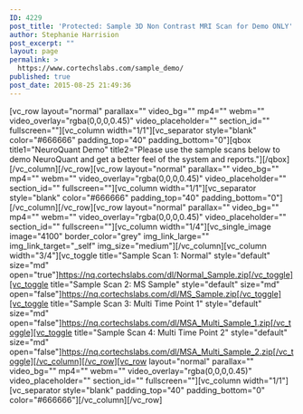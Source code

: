 ```yaml
---
ID: 4229
post_title: 'Protected: Sample 3D Non Contrast MRI Scan for Demo ONLY'
author: Stephanie Harrision
post_excerpt: ""
layout: page
permalink: >
  https://www.cortechslabs.com/sample_demo/
published: true
post_date: 2015-08-25 21:49:36
---
```

[vc_row layout="normal" parallax="" video_bg="" mp4="" webm="" video_overlay="rgba(0,0,0,0.45)" video_placeholder="" section_id="" fullscreen=""][vc_column width="1/1"][vc_separator style="blank" color="#666666" padding_top="40" padding_bottom="0"][qbox title1="NeuroQuant Demo" title2="Please use the sample scans below to demo NeuroQuant and get a better feel of the system and reports."][/qbox][/vc_column][/vc_row][vc_row layout="normal" parallax="" video_bg="" mp4="" webm="" video_overlay="rgba(0,0,0,0.45)" video_placeholder="" section_id="" fullscreen=""][vc_column width="1/1"][vc_separator style="blank" color="#666666" padding_top="40" padding_bottom="0"][/vc_column][/vc_row][vc_row layout="normal" parallax="" video_bg="" mp4="" webm="" video_overlay="rgba(0,0,0,0.45)" video_placeholder="" section_id="" fullscreen=""][vc_column width="1/4"][vc_single_image image="4100" border_color="grey" img_link_large="" img_link_target="_self" img_size="medium"][/vc_column][vc_column width="3/4"][vc_toggle title="Sample Scan 1: Normal" style="default" size="md" open="true"]https://nq.cortechslabs.com/dl/Normal_Sample.zip[/vc_toggle][vc_toggle title="Sample Scan 2: MS Sample" style="default" size="md" open="false"]https://nq.cortechslabs.com/dl/MS_Sample.zip[/vc_toggle][vc_toggle title="Sample Scan 3: Multi Time Point 1" style="default" size="md" open="false"]https://nq.cortechslabs.com/dl/MSA_Multi_Sample_1.zip[/vc_toggle][vc_toggle title="Sample Scan 4: Multi Time Point 2" style="default" size="md" open="false"]https://nq.cortechslabs.com/dl/MSA_Multi_Sample_2.zip[/vc_toggle][/vc_column][/vc_row][vc_row layout="normal" parallax="" video_bg="" mp4="" webm="" video_overlay="rgba(0,0,0,0.45)" video_placeholder="" section_id="" fullscreen=""][vc_column width="1/1"][vc_separator style="blank" padding_top="40" padding_bottom="0" color="#666666"][/vc_column][/vc_row]